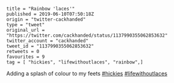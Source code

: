 ```
title = "Rainbow 'laces'"
published = 2019-06-10T07:50:18Z
origin = "twitter-cackhanded"
type = "tweet"
original_url = "https://twitter.com/cackhanded/status/1137990355062853632"
twitter_account = "cackhanded"
tweet_id = "1137990355062853632"
retweets = 0
favourites = 9
tag = [ "hickies", "lifewithoutlaces", "rainbow",]
```

Adding a splash of colour to my feets [#hickies](/tags/hickies/) [#lifewithoutlaces](/tags/lifewithoutlaces/)

<p class='image'><img src='https://mnf.m17s.net/2019/06/10/D8r0LvbWsAI-kN2.jpg' alt=''></p>

